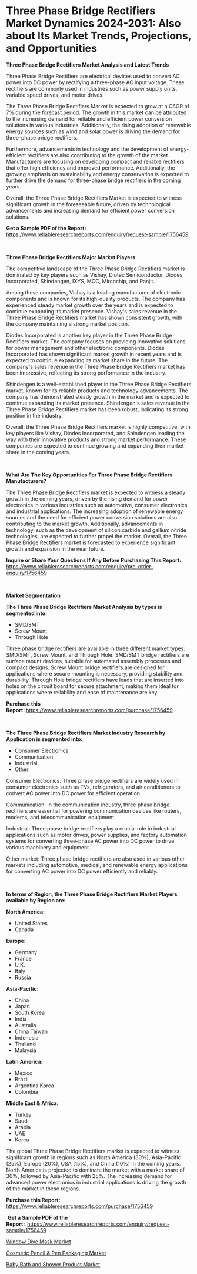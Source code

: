 <p><h1>Three Phase Bridge Rectifiers Market Dynamics 2024-2031: Also about Its Market Trends, Projections, and Opportunities</h1></p><p><strong>Three Phase Bridge Rectifiers Market Analysis and Latest Trends</strong></p>
<p><p>Three Phase Bridge Rectifiers are electrical devices used to convert AC power into DC power by rectifying a three-phase AC input voltage. These rectifiers are commonly used in industries such as power supply units, variable speed drives, and motor drives.</p><p>The Three Phase Bridge Rectifiers Market is expected to grow at a CAGR of 7% during the forecast period. The growth in this market can be attributed to the increasing demand for reliable and efficient power conversion solutions in various industries. Additionally, the rising adoption of renewable energy sources such as wind and solar power is driving the demand for three-phase bridge rectifiers.</p><p>Furthermore, advancements in technology and the development of energy-efficient rectifiers are also contributing to the growth of the market. Manufacturers are focusing on developing compact and reliable rectifiers that offer high efficiency and improved performance. Additionally, the growing emphasis on sustainability and energy conservation is expected to further drive the demand for three-phase bridge rectifiers in the coming years.</p><p>Overall, the Three Phase Bridge Rectifiers Market is expected to witness significant growth in the foreseeable future, driven by technological advancements and increasing demand for efficient power conversion solutions.</p></p>
<p><strong>Get a Sample PDF of the Report:&nbsp;</strong> <a href="https://www.reliableresearchreports.com/enquiry/request-sample/1756459">https://www.reliableresearchreports.com/enquiry/request-sample/1756459</a></p>
<p>&nbsp;</p>
<p><strong>Three Phase Bridge Rectifiers Major Market Players</strong></p>
<p><p>The competitive landscape of the Three Phase Bridge Rectifiers market is dominated by key players such as Vishay, Diotec Semiconductor, Diodes Incorporated, Shindengen, IXYS, MCC, Mircochip, and Panjit. </p><p>Among these companies, Vishay is a leading manufacturer of electronic components and is known for its high-quality products. The company has experienced steady market growth over the years and is expected to continue expanding its market presence. Vishay's sales revenue in the Three Phase Bridge Rectifiers market has shown consistent growth, with the company maintaining a strong market position.</p><p>Diodes Incorporated is another key player in the Three Phase Bridge Rectifiers market. The company focuses on providing innovative solutions for power management and other electronic components. Diodes Incorporated has shown significant market growth in recent years and is expected to continue expanding its market share in the future. The company's sales revenue in the Three Phase Bridge Rectifiers market has been impressive, reflecting its strong performance in the industry.</p><p>Shindengen is a well-established player in the Three Phase Bridge Rectifiers market, known for its reliable products and technology advancements. The company has demonstrated steady growth in the market and is expected to continue expanding its market presence. Shindengen's sales revenue in the Three Phase Bridge Rectifiers market has been robust, indicating its strong position in the industry.</p><p>Overall, the Three Phase Bridge Rectifiers market is highly competitive, with key players like Vishay, Diodes Incorporated, and Shindengen leading the way with their innovative products and strong market performance. These companies are expected to continue growing and expanding their market share in the coming years.</p></p>
<p>&nbsp;</p>
<p><strong>What Are The Key Opportunities For Three Phase Bridge Rectifiers Manufacturers?</strong></p>
<p><p>The Three Phase Bridge Rectifiers market is expected to witness a steady growth in the coming years, driven by the rising demand for power electronics in various industries such as automotive, consumer electronics, and industrial applications. The increasing adoption of renewable energy sources and the need for efficient power conversion solutions are also contributing to the market growth. Additionally, advancements in technology, such as the development of silicon carbide and gallium nitride technologies, are expected to further propel the market. Overall, the Three Phase Bridge Rectifiers market is forecasted to experience significant growth and expansion in the near future.</p></p>
<p><strong>Inquire or Share Your Questions If Any Before Purchasing This Report:</strong> <a href="https://www.reliableresearchreports.com/enquiry/pre-order-enquiry/1756459">https://www.reliableresearchreports.com/enquiry/pre-order-enquiry/1756459</a></p>
<p>&nbsp;</p>
<p><strong>Market Segmentation</strong></p>
<p><strong>The Three Phase Bridge Rectifiers Market Analysis by types is segmented into:</strong></p>
<p><ul><li>SMD/SMT</li><li>Screw Mount</li><li>Through Hole</li></ul></p>
<p><p>Three phase bridge rectifiers are available in three different market types: SMD/SMT, Screw Mount, and Through Hole. SMD/SMT bridge rectifiers are surface mount devices, suitable for automated assembly processes and compact designs. Screw Mount bridge rectifiers are designed for applications where secure mounting is necessary, providing stability and durability. Through Hole bridge rectifiers have leads that are inserted into holes on the circuit board for secure attachment, making them ideal for applications where reliability and ease of maintenance are key.</p></p>
<p><strong>Purchase this Report:&nbsp;</strong><a href="https://www.reliableresearchreports.com/purchase/1756459">https://www.reliableresearchreports.com/purchase/1756459</a></p>
<p>&nbsp;</p>
<p><strong>The Three Phase Bridge Rectifiers Market Industry Research by Application is segmented into:</strong></p>
<p><ul><li>Consumer Electronics</li><li>Communication</li><li>Industrial</li><li>Other</li></ul></p>
<p><p>Consumer Electronics: Three phase bridge rectifiers are widely used in consumer electronics such as TVs, refrigerators, and air conditioners to convert AC power into DC power for efficient operation.</p><p>Communication: In the communication industry, three phase bridge rectifiers are essential for powering communication devices like routers, modems, and telecommunication equipment.</p><p>Industrial: Three phase bridge rectifiers play a crucial role in industrial applications such as motor drives, power supplies, and factory automation systems for converting three-phase AC power into DC power to drive various machinery and equipment.</p><p>Other market: Three phase bridge rectifiers are also used in various other markets including automotive, medical, and renewable energy applications for converting AC power into DC power efficiently and reliably.</p></p>
<p>&nbsp;</p>
<p><strong>In terms of Region, the Three Phase Bridge Rectifiers Market Players available by Region are:</strong></p>
<p>
    <p> <strong> North America: </strong>
        <ul>
            <li>United States</li>
            <li>Canada</li>
        </ul>
        </p> 
    <p> <strong> Europe: </strong>
        <ul>
            <li>Germany</li>
            <li>France</li>
            <li>U.K.</li>
            <li>Italy</li>
            <li>Russia</li>
        </ul>
        </p> 
    <p> <strong> Asia-Pacific: </strong>
        <ul>
            <li>China</li>
            <li>Japan</li>
            <li>South Korea</li>
            <li>India</li>
            <li>Australia</li>
            <li>China Taiwan</li>
            <li>Indonesia</li>
            <li>Thailand</li>
            <li>Malaysia</li>
        </ul>
        </p> 
    <p> <strong> Latin America: </strong>
        <ul>
            <li>Mexico</li>
            <li>Brazil</li>
            <li>Argentina Korea</li>
            <li>Colombia</li>
        </ul>
        </p> 
    <p> <strong> Middle East & Africa: </strong>
        <ul>
            <li>Turkey</li>
            <li>Saudi</li>
            <li>Arabia</li>
            <li>UAE</li>
            <li>Korea</li>
        </ul>
    </p>
    </p>
<p><p>The global Three Phase Bridge Rectifiers market is expected to witness significant growth in regions such as North America (30%), Asia-Pacific (25%), Europe (20%), USA (15%), and China (10%) in the coming years. North America is projected to dominate the market with a market share of 30%, followed by Asia-Pacific with 25%. The increasing demand for advanced power electronics in industrial applications is driving the growth of the market in these regions.</p></p>
<p><strong>Purchase this Report: </strong><a href="https://www.reliableresearchreports.com/purchase/1756459">https://www.reliableresearchreports.com/purchase/1756459</a></p>
<p>&nbsp;<strong>Get a Sample PDF of the Report:&nbsp;&nbsp;</strong><a href="https://www.reliableresearchreports.com/enquiry/request-sample/1756459">https://www.reliableresearchreports.com/enquiry/request-sample/1756459</a></p>
<p><strong></strong></p>
<p><p><a href="https://github.com/myacatherineblakecaczo9vcsw/Market-Research-Report-List-2/blob/main/window-dive-mask-market.md">Window Dive Mask Market</a></p><p><a href="https://github.com/irfadac/Market-Research-Report-List-2/blob/main/cosmetic-pencil-pen-packaging-market.md">Cosmetic Pencil & Pen Packaging Market</a></p><p><a href="https://github.com/ashepherd82/Market-Research-Report-List-3/blob/main/baby-bath-and-shower-product-market.md">Baby Bath and Shower Product Market</a></p></p>